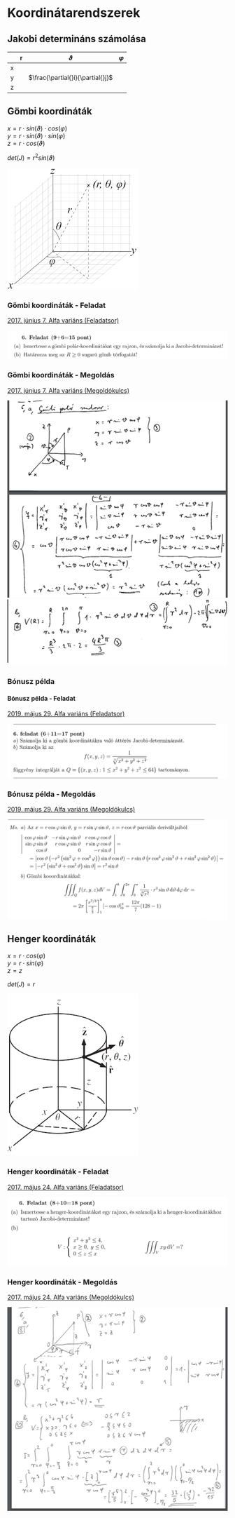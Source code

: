 # Koordinátarendszerek

## Jakobi determináns számolása

|   | r |            $\vartheta$            | $\varphi$ |
| - | - | --------------------------------- | --------- |
| x |   |                                   |           |
| y |   | $\frac{\partial{}i}{\partial{}j}$ |           |
| z |   |                                   |           |

## Gömbi koordináták

$x = r\cdot{}sin(\vartheta)\cdot{}cos(\varphi)$  
$y = r\cdot{}sin(\vartheta)\cdot{}sin(\varphi)$  
$z = r\cdot{}cos(\vartheta)$

$det(J) = r^2sin(\vartheta)$

<img src="./assets/gombi_koordinatak.png" alt="Gömbi koordináták" width=300px>

### Gömbi koordináták - Feladat

[2017. június 7. Alfa variáns (Feladatsor)](https://vik.wiki/images/3/3b/Analszigo_20170607a.pdf)

![./assets/gombi_koordinatak_feladat.png](./assets/gombi_koordinatak_feladat.png)

### Gömbi koordináták - Megoldás

[2017. június 7. Alfa variáns (Megoldókulcs)](https://vik.wiki/images/b/bb/Analszigo_20170607_megold.pdf)

![./assets/gombi_koordinatak_1_mo.png](./assets/gombi_koordinatak_1_mo.png)
![./assets/gombi_koordinatak_2_mo.png](./assets/gombi_koordinatak_2_mo.png)

### Bónusz példa

#### Bónusz példa - Feladat

[2019. május 29. Alfa variáns (Feladatsor)](https://vik.wiki/images/4/4a/Analsziginfo2019_1a.pdf)

![./assets/gombi_koordinatak_feladat_bonusz.png](./assets/gombi_koordinatak_feladat_bonusz.png)

### Bónusz példa - Megoldás

[2019. május 29. Alfa variáns (Megoldókulcs)](https://vik.wiki/images/7/7b/Analsziginfo2019_1a_megold.pdf)

![./assets/gombi_koordinatak_mo_bonusz.png](./assets/gombi_koordinatak_mo_bonusz.png)

## Henger koordináták

$x = r\cdot{}cos(\varphi)$  
$y = r\cdot{}sin(\varphi)$  
$z = z$

$det(J) = r$

<img src="./assets/henger_koordinatak.png" alt="Henger koordináták" width=300px>

### Henger koordináták - Feladat

[2017. május 24. Alfa variáns (Feladatsor)](https://vik.wiki/images/4/44/Analszigo_20170524a.pdf)

![./assets/henger_koordinatak_feladat.png](./assets/henger_koordinatak_feladat.png)

### Henger koordináták - Megoldás

[2017. május 24. Alfa variáns (Megoldókulcs)]([https://vik.wiki/images/4/44/Analszigo_20170524a.pdf](https://vik.wiki/images/8/86/Analszigo_20170524_megold.pdf))

![./assets/henger_koordinatak_1_mo.png](./assets/henger_koordinatak_1_mo.png)
